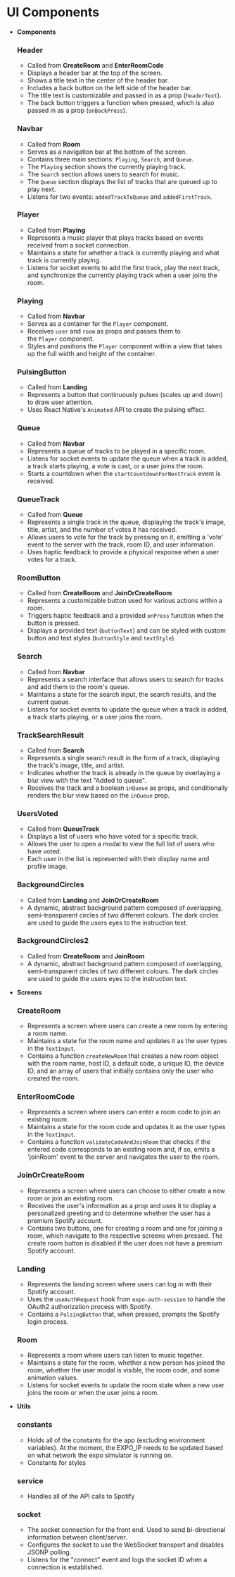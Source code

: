 # UI Components

- **Components**
    
    ### Header
    
    - Called from **CreateRoom** and **EnterRoomCode**
    - Displays a header bar at the top of the screen.
    - Shows a title text in the center of the header bar.
    - Includes a back button on the left side of the header bar.
    - The title text is customizable and passed in as a prop (`headerText`).
    - The back button triggers a function when pressed, which is also passed in as a prop (`onBackPress`).
    
    ### Navbar
    
    - Called from **Room**
    - Serves as a navigation bar at the bottom of the screen.
    - Contains three main sections: `Playing`, `Search`, and `Queue`.
    - The `Playing` section shows the currently playing track.
    - The `Search` section allows users to search for music.
    - The `Queue` section displays the list of tracks that are queued up to play next.
    - Listens for two events: `addedTrackToQueue` and `addedFirstTrack`.
    
    ### Player
    
    - Called from **Playing**
    - Represents a music player that plays tracks based on events received from a socket connection.
    - Maintains a state for whether a track is currently playing and what track is currently playing.
    - Listens for socket events to add the first track, play the next track, and synchronize the currently playing track when a user joins the room.
    
    ### Playing
    
    - Called from **Navbar**
    - Serves as a container for the `Player` component.
    - Receives `user` and `room` as props and passes them to the `Player` component.
    - Styles and positions the `Player` component within a view that takes up the full width and height of the container.
    
    ### PulsingButton
    
    - Called from **Landing**
    - Represents a button that continuously pulses (scales up and down) to draw user attention.
    - Uses React Native's `Animated` API to create the pulsing effect.
    
    ### Queue
    
    - Called from **Navbar**
    - Represents a queue of tracks to be played in a specific room.
    - Listens for socket events to update the queue when a track is added, a track starts playing, a vote is cast, or a user joins the room.
    - Starts a countdown when the `startCountdownForNextTrack` event is received.
    
    ### QueueTrack
    
    - Called from **Queue**
    - Represents a single track in the queue, displaying the track's image, title, artist, and the number of votes it has received.
    - Allows users to vote for the track by pressing on it, emitting a 'vote' event to the server with the track, room ID, and user information.
    - Uses haptic feedback to provide a physical response when a user votes for a track.
    
    ### RoomButton
    
    - Called from **CreateRoom** and **JoinOrCreateRoom**
    - Represents a customizable button used for various actions within a room.
    - Triggers haptic feedback and a provided `onPress` function when the button is pressed.
    - Displays a provided text (`buttonText`) and can be styled with custom button and text styles (`buttonStyle` and `textStyle`).
    
    ### Search
    
    - Called from **Navbar**
    - Represents a search interface that allows users to search for tracks and add them to the room's queue.
    - Maintains a state for the search input, the search results, and the current queue.
    - Listens for socket events to update the queue when a track is added, a track starts playing, or a user joins the room.
    
    ### TrackSearchResult
    
    - Called from **Search**
    - Represents a single search result in the form of a track, displaying the track's image, title, and artist.
    - Indicates whether the track is already in the queue by overlaying a blur view with the text "Added to queue".
    - Receives the track and a boolean `inQueue` as props, and conditionally renders the blur view based on the `inQueue` prop.
    
    ### UsersVoted
    
    - Called from **QueueTrack**
    - Displays a list of users who have voted for a specific track.
    - Allows the user to open a modal to view the full list of users who have voted.
    - Each user in the list is represented with their display name and profile image.
    
    ### BackgroundCircles
    
    - Called from **Landing** and **JoinOrCreateRoom**
    - A dynamic, abstract background pattern composed of overlapping, semi-transparent circles of two different colours. The dark circles are used to guide the users eyes to the instruction text.
    
    ### BackgroundCircles2
    
    - Called from **CreateRoom** and **JoinRoom**
    - A dynamic, abstract background pattern composed of overlapping, semi-transparent circles of two different colours. The dark circles are used to guide the users eyes to the instruction text.
    
- **Screens**
    
    ### CreateRoom
    
    - Represents a screen where users can create a new room by entering a room name.
    - Maintains a state for the room name and updates it as the user types in the `TextInput`.
    - Contains a function `createNewRoom` that creates a new room object with the room name, host ID, a default code, a unique ID, the device ID, and an array of users that initially contains only the user who created the room.
    
    ### EnterRoomCode
    
    - Represents a screen where users can enter a room code to join an existing room.
    - Maintains a state for the room code and updates it as the user types in the `TextInput`.
    - Contains a function `validateCodeAndJoinRoom` that checks if the entered code corresponds to an existing room and, if so, emits a 'joinRoom' event to the server and navigates the user to the room.
    
    ### JoinOrCreateRoom
    
    - Represents a screen where users can choose to either create a new room or join an existing room.
    - Receives the user's information as a prop and uses it to display a personalized greeting and to determine whether the user has a premium Spotify account.
    - Contains two buttons, one for creating a room and one for joining a room, which navigate to the respective screens when pressed. The create room button is disabled if the user does not have a premium Spotify account.
    
    ### Landing
    
    - Represents the landing screen where users can log in with their Spotify account.
    - Uses the `useAuthRequest` hook from `expo-auth-session` to handle the OAuth2 authorization process with Spotify.
    - Contains a `PulsingButton` that, when pressed, prompts the Spotify login process.
    
    ### Room
    
    - Represents a room where users can listen to music together.
    - Maintains a state for the room, whether a new person has joined the room, whether the user modal is visible, the room code, and some animation values.
    - Listens for socket events to update the room state when a new user joins the room or when the user joins a room.
- **Utils**
    
    ### constants
    
    - Holds all of the constants for the app (excluding environment variables). At the moment, the EXPO_IP needs to be updated based on what network the expo simulator is running on.
    - Constants for styles
    
    ### service
    
    - Handles all of the API calls to Spotify
    
    ### socket
    
    - The socket connection for the front end. Used to send bi-directional information between client/server.
    - Configures the socket to use the WebSocket transport and disables JSONP polling.
    - Listens for the "connect" event and logs the socket ID when a connection is established.